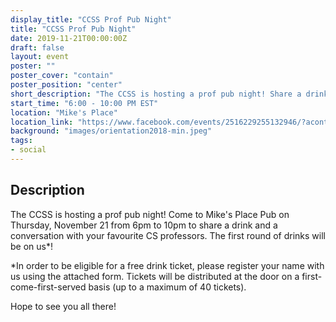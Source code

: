 ```yaml
---
display_title: "CCSS Prof Pub Night"
title: "CCSS Prof Pub Night"
date: 2019-11-21T00:00:00Z
draft: false
layout: event
poster: ""
poster_cover: "contain"
poster_position: "center"
short_description: "The CCSS is hosting a prof pub night! Share a drink and a conversation with your favourite CS professors."
start_time: "6:00 - 10:00 PM EST"
location: "Mike's Place"
location_link: "https://www.facebook.com/events/2516229255132946/?acontext=%7B%22event_action_history%22%3A[%7B%22surface%22%3A%22page%22%7D]%7D"
background: "images/orientation2018-min.jpeg"
tags:
- social
---
```


## Description

The CCSS is hosting a prof pub night! Come to Mike's Place Pub on Thursday, November 21 from 6pm to 10pm to share a drink and a conversation with your favourite CS professors. The first round of drinks will be on us*!

*In order to be eligible for a free drink ticket, please register your name with us using the attached form. Tickets will be distributed at the door on a first-come-first-served basis (up to a maximum of 40 tickets).

Hope to see you all there!